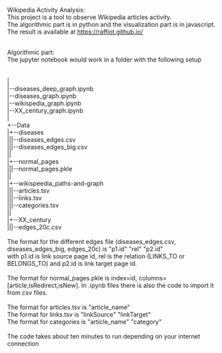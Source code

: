 Wikipedia Activity Analysis:<br />
This project is a tool to observe Wikipedia articles activity.<br />
The algorithmic part is in python and the visualization part is in javascript.<br />
The result is available at https://raffiot.github.io/<br />
<br />

Algorithmic part:<br />
The jupyter notebook would work in a folder with the following setup<br />
<br />
<br />
|<br />
|--diseases_deep_graph.ipynb<br />
|--diseases_graph.ipynb<br />
|--wikispedia_graph.ipynb<br />
|--XX_century_graph.ipynb<br />
|<br />
+--Data<br />
|+--diseases<br />
|||--diseases_edges.csv<br />
|||--diseases_edges_big.csv<br />
||<br />
|+--normal_pages<br />
|||--normal_pages.pkle<br />
||<br />
|+--wikispeedia_paths-and-graph<br />
|||--articles.tsv<br />
|||--links.tsv<br />
|||--categories.tsv<br />
||<br />
|+--XX_century<br />
|||--edges_20c.csv<br />
<br />
The format for the different edges file (diseases_edges.csv, diseases_edges_big, edges_20c) is "p1.id"	"rel"	"p2.id"<br />
with p1.id is link source page id, rel is the relation (LINKS_TO or BELONGS_TO) and p2.id is link target page id.<br />
<br />
The format for normal_pages.pkle is index=id, columns=[article,isRedirect,isNew]. In .ipynb files there is also the code to import it from csv files.<br />
<br />
The format for articles.tsv is "article_name"<br />
The format for links.tsv is "linkSource" "linkTarget"<br />
The format for categories is "article_name" "category"<br />
<br />
The code takes about ten minutes to run depending on your internet connection <br />
